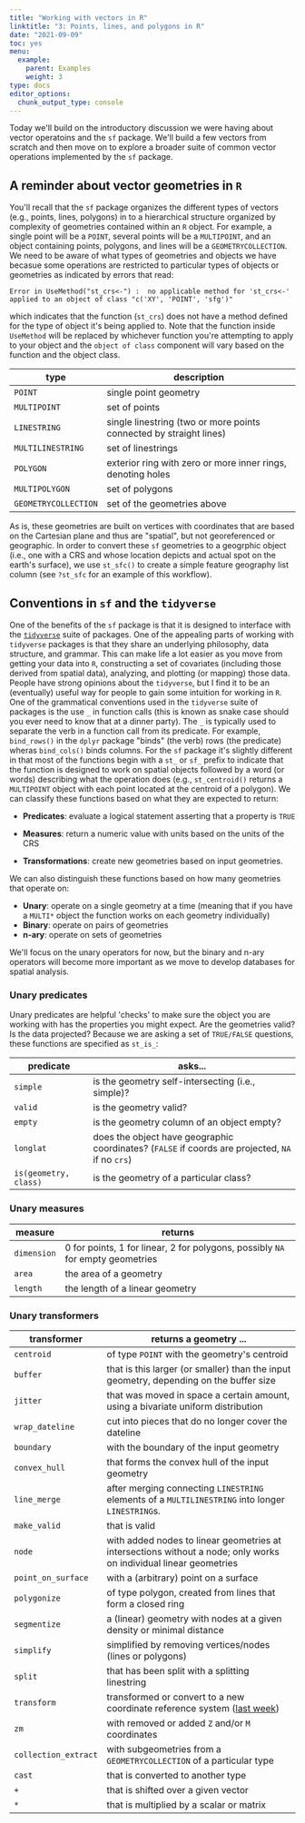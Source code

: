 ```yaml
---
title: "Working with vectors in R"
linktitle: "3: Points, lines, and polygons in R"
date: "2021-09-09"
toc: yes
menu:
  example:
    parent: Examples
    weight: 3
type: docs
editor_options: 
  chunk_output_type: console
---
```



Today we'll build on the introductory discussion we were having about vector operatoins and the `sf` package. We'll build a few vectors from scratch and then move on to explore a broader suite of common vector operations implemented by the `sf` package.


## A reminder about vector geometries in `R`

You'll recall that the `sf` package organizes the different types of vectors (e.g., points, lines, polygons) in to a hierarchical structure organized by complexity of geometries contained within an `R` object. For example, a single point will be a `POINT`, several points will be a `MULTIPOINT`, and an object containing points, polygons, and lines will be a `GEOMETRYCOLLECTION`. We need to be aware of what types of geometries and objects we have becasue some operations are restricted to particular types of objects or geometries as indicated by errors that read: 

`Error in UseMethod("st_crs<-") : 
  no applicable method for 'st_crs<-' applied to an object of class "c('XY', 'POINT', 'sfg')"`
  
which indicates that the function (`st_crs`) does not have a method defined for the type of object it's being applied to. Note that the function inside `UseMethod` will be replaced by whichever function you're attempting to apply to your object and the `object of class` component will vary based on the function and the object class.  

| type                      | description                                                               |
|---------------------------|---------------------------------------------------------------------------|
| `POINT`                   | single point geometry |
| `MULTIPOINT`              | set of points |
| `LINESTRING`              | single linestring (two or more points connected by straight lines) |
| `MULTILINESTRING`         | set of linestrings |
| `POLYGON`                 | exterior ring with zero or more inner rings, denoting holes |
| `MULTIPOLYGON`            | set of polygons |
| `GEOMETRYCOLLECTION`      | set of the geometries above  |

As is, these geometries are built on vertices with coordinates that are based on the Cartesian plane and thus are "spatial", but not georeferenced or geographic. In order to convert these `sf` geometries to a geogrphic object (i.e., one with a CRS and whose location depicts and actual spot on the earth's surface), we use `st_sfc()` to create a simple feature geography list column (see `?st_sfc` for an example of this workflow).

## Conventions in `sf` and the `tidyverse`

One of the benefits of the `sf` package is that it is designed to interface with the [`tidyverse`](https://www.tidyverse.org/) suite of packages. One of the appealing parts of working with `tidyverse` packages is that they share an underlying philosophy, data structure, and grammar. This can make life a lot easier as you move from getting your data into `R`, constructing a set of covariates (including those derived from spatial data), analyzing, and plotting (or mapping) those data. People have strong opinions about the `tidyverse`, but I find it to be an (eventually) useful way for people to gain some intuition for working in `R`. One of the grammatical conventions used in the `tidyverse` suite of packages is the use `_` in function calls (this is known as snake case should you ever need to know that at a dinner party). The `_` is typically used to separate the verb in a function call from its predicate. For example, `bind_rows()` in the `dplyr` package "binds" (the verb) rows (the predicate) wheras `bind_cols()` binds columns. For the `sf` package it's slightly different in that most of the functions begin with a `st_` or `sf_` prefix to indicate that the function is designed to work on spatial objects followed by a word (or words) describing what the operation does (e.g., `st_centroid()` returns a `MULTIPOINT` object with each point located at the centroid of a polygon). We can classify these functions based on what they are expected to return:

* __Predicates__: evaluate a logical statement asserting that a property is `TRUE` 

* __Measures__: return a numeric value with units based on the units of the CRS

* __Transformations__: create new geometries based on input geometries.

We can also distinguish these functions based on how many geometries that operate on:

* __Unary__: operate on a single geometry at a time (meaning that if you have a `MULTI*` object the function works on each geometry individually)
* __Binary__: operate on pairs of geometries
* __n-ary__: operate on sets of geometries

We'll focus on the unary operators for now, but the binary and n-ary operators will become more important as we move to develop databases for spatial analysis.

### Unary predicates

Unary predicates are helpful 'checks' to make sure the object you are working with has the properties you might expect. Are the geometries valid? Is the data projected? Because we are asking a set of `TRUE/FALSE` questions, these functions are specified as `st_is_`:

|predicate            |asks...                                                  |
|---------------------|--------------------------------------------------------------|
|`simple`             |is the geometry self-intersecting (i.e., simple)?|
|`valid`              |is the geometry valid?|
|`empty`              |is the geometry column of an object empty?|
|`longlat`            |does the object have geographic coordinates? (`FALSE` if coords are projected, `NA` if no `crs`)|
|`is(geometry, class)` | is the geometry of a particular class?|


### Unary measures

|measure              |returns                                                       |
|---------------------|--------------------------------------------------------------|
|`dimension`          |0 for points, 1 for linear, 2 for polygons, possibly `NA` for empty geometries|
|`area`               |the area of a geometry|
|`length`             |the length of a linear geometry|

### Unary transformers


|transformer               |returns a geometry ...                                                              |
|--------------------------|----------------------------------------------------------------------------------|
|`centroid`|of type `POINT` with the geometry's centroid|
|`buffer`|that is this larger (or smaller) than the input geometry, depending on the buffer size|
|`jitter` |that was moved in space a certain amount, using a bivariate uniform distribution|
|`wrap_dateline`|cut into pieces that do no longer cover the dateline|
|`boundary`|with the boundary of the input geometry|
|`convex_hull`|that forms the convex hull of the input geometry|
|`line_merge`|after merging connecting `LINESTRING` elements of a `MULTILINESTRING` into longer `LINESTRING`s.|
|`make_valid`|that is valid |
|`node`|with added nodes to linear geometries at intersections without a node; only works on individual linear geometries|
|`point_on_surface`|with a (arbitrary) point on a surface|
|`polygonize`|of type polygon, created from lines that form a closed ring|
|`segmentize`|a (linear) geometry with nodes at a given density or minimal distance|
|`simplify`|simplified by removing vertices/nodes (lines or polygons)|
|`split`|that has been split with a splitting linestring|
|`transform`|transformed or convert to a new coordinate reference system ([last week](/example/02-example))|
|`zm`|with removed or added `Z` and/or `M` coordinates|
|`collection_extract`|with subgeometries from a `GEOMETRYCOLLECTION` of a particular type|
|`cast`|that is converted to another type|
|`+`|that is shifted over a given vector|
|`*`|that is multiplied by a scalar or matrix|
